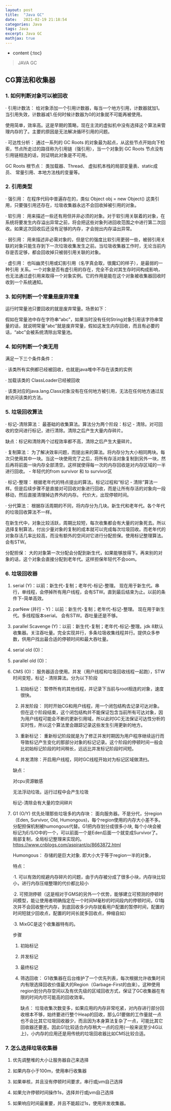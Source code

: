 ```yaml
---
layout: post
title:  "Java GC"
date:   2021-02-19 21:18:54
categories: Java
tags: Java
excerpt: Java GC
mathjax: true
---
```


* content
{:toc}

> JAVA GC

## CG算法和收集器

### 1. 如何判断对象可以被回收

· 引用计数法： 给对象添加一个引用计数器，每当一个地方引用，计数器就加1。当引用失效，计数器减1.任何时候计数器为0的对象就不可能再被使用。

使用简单，效率高。这是早期的策略，现在主流的虚拟机中没有选择这个算法来管理内存的了。主要的原因是无法解决循环引用的问题。

· 可达性分析： 通过一系列的 GC Roots 的对象最为起点，从这些节点开始向下检索，节点所走过的路径称为引用链（强引用），当一个对象到 GC Roots 节点没有引用链相连的话，则证明此对象是不可用。

GC Roots 根节点： 类加载器、Thread、 虚拟机本栈的局部变量表、static成员、 常量引用、本地方法栈的变量等。

### 2. 引用类型

· 强引用： 在程序代码中普遍存在的，类似 Object obj = new Object() 这类引用，只要强引用还存在，垃圾收集器永远不会回收掉被引用的对象。

· 软引用： 用来描述一些还有用但并非必须的对象。对于软引用关联着的对象，在系统将要发生内存溢出异常之前，将会把这些对象列进回收范围之中进行第二次回收。如果这次回收后还没有足够的内存，才会抛出内存溢出异常。

· 弱引用： 用来描述非必需对象的，但是它的强度比软引用更弱一些，被弱引用关联的对象只能生存到下一次垃圾收集发生之前。当垃圾收集器工作时，无论当前内存是否足够，都会回收掉只被弱引用关联的对象。

· 虚引用： 也叫幽灵引用或幻影引用（名字真会取，很魔幻的样子），是最弱的一种引用 关系。一个对象是否有虚引用的存在，完全不会对其生存时间构成影响，也无法通过虚引用来取得一个对象实例。它的作用是能在这个对象被收集器回收时收到一个系统通知。

### 3. 如何判断一个常量是废弃常量

运行时常量池只要回收的就是废弃常量。场景如下：

假如在常量池中存在字符串“abc”，如果当时没有任何String对象引用该字符串常量的话，就说明常量“abc”就是废弃常量，假如这发生内存回收，而且有必要的话，“abc”会被系统清除出常量池。

### 4. 如何判断一个类无用

满足一下三个条件条件：

· 该类所有实例都已经被回收，也就是java堆中不存在该类的实例

· 加载该类的 ClassLoader已经被回收

· 该类对应的java.lang.Class对象没有在任何地方被引用，无法在任何地方通过反射访问该类的方法。

### 5. 垃圾回收算法

· 标记-清除算法： 最基础的收集算法。算法分为两个阶段：标记 - 清除。对可回收的空间进行标记，进行清除。清除之后产生大量内存碎片。 

缺点：标记和清除两个过程效率都不高，清除之后产生大量碎片。

· 复制算法： 为了解决效率问题，而提出来的算法。将内存分为大小相同两块。每次只使用其中一块。当这一块使用完了之后，将所有存活对象复制到另外一块，然后再将前面一块内存全部清空。这样就使得每一次的内存回收是对内存区域的一半进行回收。 - 年轻代的from survivor 和 to survivor区

· 标记-整理： 根据老年代的特点提出的算法。标记过程和“标记 - 清除”算法一样。但是后续步骤不是直接对可回收对象进行回收，而是让所有存活的对象向一段移动，然后直接清理掉边界外的内存。 代价大，出现停顿时间。

· 分代算法： 根据存活周期的不同，将内存分为几块。新生代和老年代。各个年代的垃圾回收算法不一样。

在新生代中，对象比较活跃，周期比较短，每次收集都会有大量的对象死去。所以选择复制算法，付出少量对象的复制的成本就可以完成每次垃圾回收。而老年代的对象存活几率比较高，而没有额外的空间对它进行分配担保。使用标记整理算法。会有STW。

分配担保： 大的对象第一次分配会分配到新生代，如果能够放得下。再来别的对象的话，这个对象会直接分配到老年代。这样担保年轻代不会oom。

### 6. 垃圾回收器

1. serial (Y)：以前：新生代-复制；老年代-标记-整理。 现在用于新生代。串行，单线程，会停掉所有用户线程，会有STW。直到最后结束为止。以前的条件下-简单高效。

2. parNew (并行 - Y)：以前：新生代-复制；老年代-标记-整理。 现在用于新生代。多线程版本serial。 会有STW。吞吐量还是不够。

3. parallel Scavenge (Y)：以前：新生代-复制；老年代-标记-整理。jdk 8默认收集器。关注吞吐量。完全实现并行，多条垃圾收集线程并行。提供众多参数，供用户找出最合适的停顿时间和最大吞吐量。

4. serial old (O)：

5. parallel old (O)：

6. CMS (O)： 服务器适合使用。并发（用户线程和垃圾回收线程一起跑），STW时间变短，标记 - 清除算法。分为以下阶段

    1. 初始标记： 暂停所有的其他线程，并记录下当前与root相连的对象，速度很快。

    2. 并发阶段： 同时开始CG和用户线程，用一个闭包结构去记录可达对象。但在这个阶段结束，这个闭包结构并不能保证包含当前所有可达对象，因为用户线程可能会不断的更新引用域，所以此时GC无法保证可达性分析的实时性，所以这个算法里会跟踪记录这些发生引用更新的地方。

    3. 重新标记： 重新标记阶段就是为了修正并发时期因为用户程序继续运行而导致标记产生变化的那部分对象的标记记录。这个阶段的停顿时间一般会比初始标记阶段的时间稍长，远远比并发标记阶段时间短。
        
    4. 并发清除：开启用户线程，同时GC线程开始对为标记区域做清扫。

    缺点： 
        
    对cpu资源敏感

    无法浮动垃圾。运行过程中会产生垃圾

    标记-清除会有大量的空间碎片

7. G1 (O/Y) 优先处理那些垃圾多的内存块： 面向服务器。不是分代，分region（Eden, Survivor, Old, Humongous)，每个region使用的内存大小差不多。分配担保机制被humongous代替。G1把内存划分成很多小块, 每个小块会被标记为E/S/O中的一个，可以前面一个是Eden后面一个就变成Survivor了。 局部复制，全局标记整理来实现的。 https://www.cnblogs.com/aspirant/p/8663872.html

    Humongous： 存储的是巨大对象. 即大小大于等于region一半的对象， 

    特点： 

    ·1. 可以有效的规避内存碎片的问题，由于内存被分成了很多小块，内存块比较小，进行内存压缩整理的代价都比较小

    ·2. 可预测停顿（这是相对于GMS的另外一个优势，能够建立可预测的停顿时间模型，能让使用者明确指定在一个时间M毫秒的时间段内的停顿时间，G1每次并不会回收整代内存，到底回收多少内存就看用户配置的暂停时间，配置的时间短就少回收点，配置的时间长就多回收点，伸缩自如）

    ·3. MixGC是这个收集器特有的。


    步骤

    1. 初始标记

    2. 并发标记

    3. 最终标记

    4. 筛选回收： G1收集器在后台维护了一个优先列表，每次根据允许收集时间内有限选择回收价值最大的Region（Garbage-First的由来）。这种使用region划分内存空间以及有优先级的区域回收方式，保证了GC收集器在有限的时间内尽可能高的回收效率。

        缺点： 垃圾收集次数变多，如果应用的内存非常吃紧，对内存进行部分回收根本不够，始终要进行整个Heap的回收，那么G1要做的工作量就一点也不会比其它垃圾回收器少，而且因为本身算法复杂了一点，可能比其它回收器还要差。因此G1比较适合内存稍大一点的应用(一般来说至少4G以上)，小内存的应用还是用传统的垃圾回收器比如CMS比较合适。


### 7. 怎么选择垃圾收集器

1. 优先调整堆的大小让服务器自己来选择

2. 如果内存小于100m，使用串行收集器

3. 如果单核，并且没有停顿时间要求，串行或jvm自己选择

4. 如果允许停顿时间操作1s，选择并行或jvm自己选择

5. 如果响应时间最重要，并且不能超过1s，使用并发收集器。




